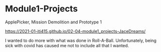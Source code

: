# Module1-Projects
 ApplePicker, Mission Demolition and Prototype 1

https://2021-01-iti415.github.io/02-04-module1_projects-JaceDreams/

I wanted to do more with what was done in Roll-A-Ball. Unfortunately, being sick with covid has caused me not to include all that I wanted.
